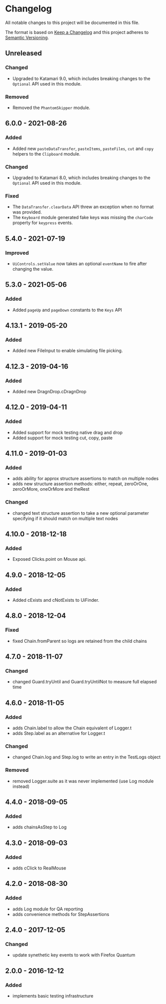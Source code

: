 # Changelog
All notable changes to this project will be documented in this file.

The format is based on [Keep a Changelog](http://keepachangelog.com/en/1.0.0/)
and this project adheres to [Semantic Versioning](http://semver.org/spec/v2.0.0.html).

## Unreleased

### Changed
- Upgraded to Katamari 9.0, which includes breaking changes to the `Optional` API used in this module.

### Removed
- Removed the `PhantomSkipper` module.

## 6.0.0 - 2021-08-26

### Added
- Added new `pasteDataTransfer`, `pasteItems`, `pasteFiles`, `cut` and `copy` helpers to the `Clipboard` module.

### Changed
- Upgraded to Katamari 8.0, which includes breaking changes to the `Optional` API used in this module.

### Fixed
- The `DataTransfer.clearData` API threw an exception when no format was provided.
- The `Keyboard` module generated fake keys was missing the `charCode` property for `keypress` events.

## 5.4.0 - 2021-07-19

### Improved
- `UiControls.setValue` now takes an optional `eventName` to fire after changing the value.

## 5.3.0 - 2021-05-06

### Added
- Added `pageUp` and `pageDown` constants to the `Keys` API

## 4.13.1 - 2019-05-20

### Added
- Added new FileInput to enable simulating file picking.

## 4.12.3 - 2019-04-16

### Added
- Added new DragnDrop.cDragnDrop

## 4.12.0 - 2019-04-11

### Added
- Added support for mock testing native drag and drop
- Added support for mock testing cut, copy, paste

## 4.11.0 - 2019-01-03

### Added
- adds ability for approx structure assertions to match on multiple nodes
- adds new structure assertion methods: either, repeat, zeroOrOne, zeroOrMore, oneOrMore and theRest

### Changed
- changed text structure assertion to take a new optional parameter specifying if it should match on multiple text nodes

## 4.10.0 - 2018-12-18

### Added
- Exposed Clicks.point on Mouse api.

## 4.9.0 - 2018-12-05

### Added
- Added cExists and cNotExists to UiFinder.

## 4.8.0 - 2018-12-04

### Fixed
- fixed Chain.fromParent so logs are retained from the child chains

## 4.7.0 - 2018-11-07

### Changed
- changed Guard.tryUntil and Guard.tryUntilNot to measure full elapsed time

## 4.6.0 - 2018-11-05

### Added
- adds Chain.label to allow the Chain equivalent of Logger.t
- adds Step.label as an alternative for Logger.t

### Changed
- changed Chain.log and Step.log to write an entry in the TestLogs object

### Removed
- removed Logger.suite as it was never implemented (use Log module instead)

## 4.4.0 - 2018-09-05

### Added
- adds chainsAsStep to Log

## 4.3.0 - 2018-09-03

### Added
- adds cClick to RealMouse

## 4.2.0 - 2018-08-30

### Added
- adds Log module for QA reporting
- adds convenience methods for StepAssertions

## 2.4.0 - 2017-12-05

### Changed
- update synethetic key events to work with Firefox Quantum

## 2.0.0 - 2016-12-12

### Added
- implements basic testing infrastructure
